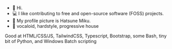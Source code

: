 - :wave: Hi.
- :computer: I like contributing to free and open-source software (FOSS) projects.
- :art: My profile picture is Hatsune Miku.
- :musical_note: vocaloid, hardstyle, progressive house

Good at HTML/CSS/JS, TailwindCSS, Typescript, Bootstrap, some Bash, tiny bit of Python, and Windows Batch scripting
<!---
spetterman66/spetterman66 is a :sparkles: special :sparkles: repository because its `README.md` (this file) appears on your GitHub profile.
You can click the Preview link to take a look at your changes.
--->

